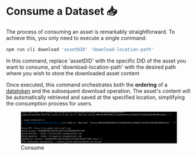 # Consume a Dataset 📥

The process of consuming an asset is remarkably straightforward. To achieve this, you only need to execute a single command:

```bash
npm run cli download 'assetDID' 'download-location-path'
```

In this command, replace 'assetDID' with the specific DID of the asset you want to consume, and 'download-location-path' with the desired path where you wish to store the downloaded asset content

Once executed, this command orchestrates both the **ordering** of a [datatoken](../contracts/datatokens.md) and the subsequent download operation. The asset's content will be automatically retrieved and saved at the specified location, simplifying the consumption process for users.

<figure><img src="../../.gitbook/assets/cli/download.png" alt=""><figcaption>Consume</figcaption></figure>
